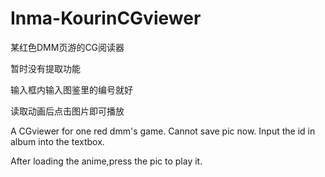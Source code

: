 # Inma-KourinCGviewer
某红色DMM页游的CG阅读器

暂时没有提取功能

输入框内输入图鉴里的编号就好

读取动画后点击图片即可播放

A CGviewer for one red dmm's game.
Cannot save pic now.
Input the id in album into the textbox.

After loading the anime,press the pic to play it.
